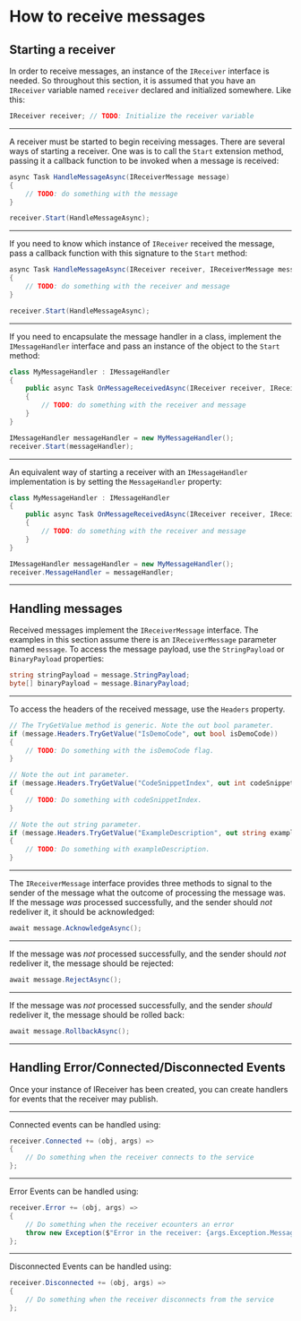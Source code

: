 # How to receive messages

## Starting a receiver

In order to receive messages, an instance of the `IReceiver` interface is needed. So throughout this section, it is assumed that you have an `IReceiver` variable named `receiver` declared and initialized somewhere. Like this:

```c#
IReceiver receiver; // TODO: Initialize the receiver variable
```

---

A receiver must be started to begin receiving messages. There are several ways of starting a receiver. One was is to call the `Start` extension method, passing it a callback function to be invoked when a message is received:

```c#
async Task HandleMessageAsync(IReceiverMessage message)
{
    // TODO: do something with the message
}

receiver.Start(HandleMessageAsync);
```

---

If you need to know which instance of `IReceiver` received the message, pass a callback function with this signature to the `Start` method:

```c#
async Task HandleMessageAsync(IReceiver receiver, IReceiverMessage message)
{
    // TODO: do something with the receiver and message
}

receiver.Start(HandleMessageAsync);
```

---

If you need to encapsulate the message handler in a class, implement the `IMessageHandler` interface and pass an instance of the object to the `Start` method:

```c#
class MyMessageHandler : IMessageHandler
{
    public async Task OnMessageReceivedAsync(IReceiver receiver, IReceiverMessage message)
    {
        // TODO: do something with the receiver and message
    }
}

IMessageHandler messageHandler = new MyMessageHandler();
receiver.Start(messageHandler);
```

---

An equivalent way of starting a receiver with an `IMessageHandler` implementation is by setting the `MessageHandler` property:

```c#
class MyMessageHandler : IMessageHandler
{
    public async Task OnMessageReceivedAsync(IReceiver receiver, IReceiverMessage message)
    {
        // TODO: do something with the receiver and message
    }
}

IMessageHandler messageHandler = new MyMessageHandler();
receiver.MessageHandler = messageHandler;
```

---

## Handling messages

Received messages implement the `IReceiverMessage` interface. The examples in this section assume there is an `IReceiverMessage` parameter named `message`. To access the message payload, use the `StringPayload` or `BinaryPayload` properties:

```c#
string stringPayload = message.StringPayload;
byte[] binaryPayload = message.BinaryPayload;
```

---

To access the headers of the received message, use the `Headers` property.

```c#
// The TryGetValue method is generic. Note the out bool parameter.
if (message.Headers.TryGetValue("IsDemoCode", out bool isDemoCode))
{
    // TODO: Do something with the isDemoCode flag.
}

// Note the out int parameter.
if (message.Headers.TryGetValue("CodeSnippetIndex", out int codeSnippetIndex))
{
    // TODO: Do something with codeSnippetIndex.
}

// Note the out string parameter.
if (message.Headers.TryGetValue("ExampleDescription", out string exampleDescription))
{
    // TODO: Do something with exampleDescription.
}

```

---

The `IReceiverMessage` interface provides three methods to signal to the sender of the message what the outcome of processing the message was. If the message *was* processed successfully, and the sender should *not* redeliver it, it should be acknowledged:

```c#
await message.AcknowledgeAsync();
```

---

If the message was *not* processed successfully, and the sender should *not* redeliver it, the message should be rejected:

```c#
await message.RejectAsync();
```

---

If the message was *not* processed successfully, and the sender *should* redeliver it, the message should be rolled back:

```c#
await message.RollbackAsync();
```

---

## Handling Error/Connected/Disconnected Events

Once your instance of IReceiver has been created, you can create handlers for events that the receiver may publish.  
  
---

Connected events can be handled using:

```c#
receiver.Connected += (obj, args) =>
{
    // Do something when the receiver connects to the service
};
```

---

Error Events can be handled using:  

```c#
receiver.Error += (obj, args) =>
{
    // Do something when the receiver ecounters an error
    throw new Exception($"Error in the receiver: {args.Exception.Message}");
};
```

---

Disconnected Events can be handled using:  

```c#
receiver.Disconnected += (obj, args) =>
{
    // Do something when the receiver disconnects from the service
};
```